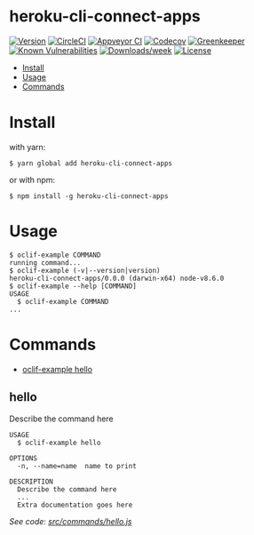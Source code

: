 heroku-cli-connect-apps
=======================



[![Version](https://img.shields.io/npm/v/heroku-cli-connect-apps.svg)](https://npmjs.org/package/heroku-cli-connect-apps)
[![CircleCI](https://circleci.com/gh/baelter/heroku-cli-connect-apps/tree/master.svg?style=shield)](https://circleci.com/gh/baelter/heroku-cli-connect-apps/tree/master)
[![Appveyor CI](https://ci.appveyor.com/api/projects/status/github/baelter/heroku-cli-connect-apps?branch=master&svg=true)](https://ci.appveyor.com/project/heroku/heroku-cli-connect-apps/branch/master)
[![Codecov](https://codecov.io/gh/baelter/heroku-cli-connect-apps/branch/master/graph/badge.svg)](https://codecov.io/gh/baelter/heroku-cli-connect-apps)
[![Greenkeeper](https://badges.greenkeeper.io/baelter/heroku-cli-connect-apps.svg)](https://greenkeeper.io/)
[![Known Vulnerabilities](https://snyk.io/test/github/baelter/heroku-cli-connect-apps/badge.svg)](https://snyk.io/test/github/baelter/heroku-cli-connect-apps)
[![Downloads/week](https://img.shields.io/npm/dw/heroku-cli-connect-apps.svg)](https://npmjs.org/package/heroku-cli-connect-apps)
[![License](https://img.shields.io/npm/l/heroku-cli-connect-apps.svg)](https://github.com/baelter/heroku-cli-connect-apps/blob/master/package.json)

<!-- toc -->
* [Install](#install)
* [Usage](#usage)
* [Commands](#commands)
<!-- tocstop -->
<!-- install -->
# Install

with yarn:
```
$ yarn global add heroku-cli-connect-apps
```

or with npm:
```
$ npm install -g heroku-cli-connect-apps
```
<!-- installstop -->
<!-- usage -->
# Usage

```sh-session
$ oclif-example COMMAND
running command...
$ oclif-example (-v|--version|version)
heroku-cli-connect-apps/0.0.0 (darwin-x64) node-v8.6.0
$ oclif-example --help [COMMAND]
USAGE
  $ oclif-example COMMAND
...
```
<!-- usagestop -->
<!-- commands -->
# Commands

* [oclif-example hello](#hello)
## hello

Describe the command here

```
USAGE
  $ oclif-example hello

OPTIONS
  -n, --name=name  name to print

DESCRIPTION
  Describe the command here
  ...
  Extra documentation goes here
```

_See code: [src/commands/hello.js](https://github.com/baelter/heroku-cli-connect-apps/blob/v0.0.0/src/commands/hello.js)_
<!-- commandsstop -->
